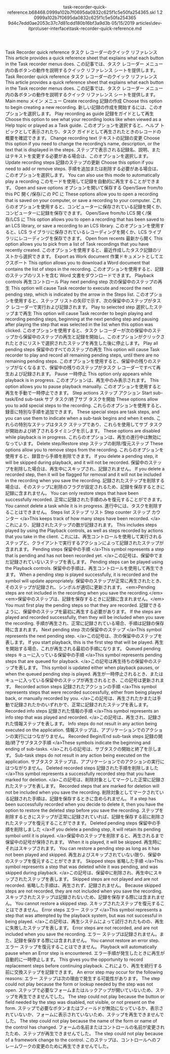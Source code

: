 <?xml version="1.0" encoding="UTF-8"?>
<xliff xmlns:logoport="urn:logoport:xliffeditor:xliff-extras:1.0" xmlns:xsi="http://www.w3.org/2001/XMLSchema-instance" xmlns="urn:oasis:names:tc:xliff:document:1.2" xmlns:xliffext="urn:microsoft:content:schema:xliffextensions" version="1.2" xsi:schemaLocation="urn:oasis:names:tc:xliff:document:1.2 xliff-core-1.2-transitional.xsd">
  <file datatype="xml" source-language="en-US" original="task-recorder-quick-reference.md" target-language="ja-JP">
    <header>
      <tool tool-company="Microsoft" tool-version="1.0-7889195" tool-name="mdxliff" tool-id="mdxliff"/>
      <xliffext:skl_file_name>task-recorder-quick-reference.b68468.0999a102b7f0695da0832c625f1c5e50fa254365.skl</xliffext:skl_file_name>
      <xliffext:version>1.2</xliffext:version>
      <xliffext:ms.openlocfilehash>0999a102b7f0695da0832c625f1c5e50fa254365</xliffext:ms.openlocfilehash>
      <xliffext:ms.sourcegitcommit>9d4c7edd0ae2053c37c7d81cdd180b16bf3a9d3b</xliffext:ms.sourcegitcommit>
      <xliffext:ms.lasthandoff>05/15/2019</xliffext:ms.lasthandoff>
      <xliffext:ms.openlocfilepath>articles\dev-itpro\user-interface\task-recorder-quick-reference.md</xliffext:ms.openlocfilepath>
    </header>
    <body>
      <group extype="content" id="content">
        <trans-unit xml:space="preserve" translate="yes" id="101" restype="x-metadata">
          <source>Task Recorder quick reference</source>
        <target logoport:matchpercent="101" state="translated" state-qualifier="leveraged-tm">タスク レコーダーのクイック リファレンス</target></trans-unit>
        <trans-unit xml:space="preserve" translate="yes" id="102" restype="x-metadata">
          <source>This article provides a quick reference sheet that explains what each button in the Task recorder menus does.</source>
        <target logoport:matchpercent="101" state="translated" state-qualifier="leveraged-tm">この記事では、タスク レコーダー メニュー内の各ボタンの動作を説明するクイック リファレンス シートを提供します。</target></trans-unit>
        <trans-unit xml:space="preserve" translate="yes" id="103">
          <source>Task Recorder quick reference</source>
        <target logoport:matchpercent="101" state="translated" state-qualifier="leveraged-tm">タスク レコーダーのクイック リファレンス</target></trans-unit>
        <trans-unit xml:space="preserve" translate="yes" id="104">
          <source>This article provides a quick reference sheet that explains what each button in the Task recorder menus does.</source>
        <target logoport:matchpercent="101" state="translated" state-qualifier="leveraged-tm">この記事では、タスク レコーダー メニュー内の各ボタンの動作を説明するクイック リファレンス シートを提供します。</target></trans-unit>
        <trans-unit xml:space="preserve" translate="yes" id="105">
          <source>Main menu</source>
        <target logoport:matchpercent="101" state="translated" state-qualifier="leveraged-tm">メイン メニュー</target></trans-unit>
        <trans-unit xml:space="preserve" translate="yes" id="106">
          <source>Create recording</source>
        <target logoport:matchpercent="101" state="translated" state-qualifier="leveraged-tm">記録の作成</target></trans-unit>
        <trans-unit xml:space="preserve" translate="yes" id="107">
          <source>Choose this option to begin creating a new recording.</source>
        <target logoport:matchpercent="101" state="translated" state-qualifier="leveraged-tm">新しい記録の作成を開始するには、このオプションを選択します。</target></trans-unit>
        <trans-unit xml:space="preserve" translate="yes" id="108">
          <source>Play recording as guide</source>
        <target logoport:matchpercent="101" state="translated" state-qualifier="leveraged-tm">記録をガイドとして再生</target></trans-unit>
        <trans-unit xml:space="preserve" translate="yes" id="109">
          <source>Choose this option to see what your recording looks like when viewed as a Help topic or played as a Task guide.</source>
        <target logoport:matchpercent="101" state="translated" state-qualifier="leveraged-tm">このオプションを選択すると、ヘルプ トピックとして表示されたり、タスク ガイドとして再生されたときのレコードの概要を確認できます。</target></trans-unit>
        <trans-unit xml:space="preserve" translate="yes" id="110">
          <source>Change recording text</source>
        <target logoport:matchpercent="101" state="translated" state-qualifier="leveraged-tm">テキストの記録の変更</target></trans-unit>
        <trans-unit xml:space="preserve" translate="yes" id="111">
          <source>Choose this option if you need to change the recording’s name, description, or the text that is displayed in the steps.</source>
        <target logoport:matchpercent="101" state="translated" state-qualifier="leveraged-tm">ステップで表示される記録名、説明、またはテキストを変更する必要がある場合は、このオプションを選択します。</target></trans-unit>
        <trans-unit xml:space="preserve" translate="yes" id="112">
          <source>Update recording steps</source>
        <target logoport:matchpercent="101" state="translated" state-qualifier="leveraged-tm">記録のステップの更新</target></trans-unit>
        <trans-unit xml:space="preserve" translate="yes" id="113">
          <source>Choose this option if you need to add or remove steps.</source>
        <target logoport:matchpercent="101" state="translated" state-qualifier="leveraged-tm">手順を追加または削除する必要がある場合は、このオプションを選択します。</target></trans-unit>
        <trans-unit xml:space="preserve" translate="yes" id="114">
          <source>You can also use this mode to automatically play a recording</source>
        <target logoport:matchpercent="101" state="translated" state-qualifier="leveraged-tm">このモードを使用して記録を自動的に再生することができます。</target></trans-unit>
        <trans-unit xml:space="preserve" translate="yes" id="115">
          <source>Open and save options</source>
        <target logoport:matchpercent="101" state="translated" state-qualifier="leveraged-tm">オプションを開いて保存する</target></trans-unit>
        <trans-unit xml:space="preserve" translate="yes" id="116">
          <source>Open/Save from/to this PC</source>
        <target logoport:matchpercent="101" state="translated" state-qualifier="leveraged-tm">開く/保存/この PC に</target></trans-unit>
        <trans-unit xml:space="preserve" translate="yes" id="117">
          <source>These options allow you to open a recording that is saved on your computer, or save a recording to your computer.</source>
        <target logoport:matchpercent="101" state="translated" state-qualifier="leveraged-tm">これらのオプションを使用すると、コンピューターに保存されている記録を開くか、コンピューターに記録を保存できます。</target></trans-unit>
        <trans-unit xml:space="preserve" translate="yes" id="118">
          <source>Open/Save from/to LCS</source>
        <target logoport:matchpercent="101" state="translated" state-qualifier="leveraged-tm">開く/保存/LCS に</target></trans-unit>
        <trans-unit xml:space="preserve" translate="yes" id="119">
          <source>This option allows you to open a recording that has been saved to an LCS library, or save a recording to an LCS library.</source>
        <target logoport:matchpercent="101" state="translated" state-qualifier="leveraged-tm">このオプションを使用すると、LCS ライブラリに保存されているレコーディングを開くか、LCS ライブラリにレコーディングを保存できます。</target></trans-unit>
        <trans-unit xml:space="preserve" translate="yes" id="120">
          <source>Open from recents</source>
        <target logoport:matchpercent="101" state="translated" state-qualifier="leveraged-tm">最新から開く</target></trans-unit>
        <trans-unit xml:space="preserve" translate="yes" id="121">
          <source>This option allows you to pick from a list of Task recordings that you have recently created.</source>
        <target logoport:matchpercent="101" state="translated" state-qualifier="leveraged-tm">このオプションを使用すると、最近作成したタスク記録のリストから選択できます。</target></trans-unit>
        <trans-unit xml:space="preserve" translate="yes" id="122">
          <source>Export as Work document</source>
        <target logoport:matchpercent="101" state="translated" state-qualifier="leveraged-tm">作業ドキュメントとしてエクスポート</target></trans-unit>
        <trans-unit xml:space="preserve" translate="yes" id="123">
          <source>This option allows you to download a Word document that contains the list of steps in the recording.</source>
        <target logoport:matchpercent="101" state="translated" state-qualifier="leveraged-tm">このオプションを使用すると、記録のステップのリストを含む Word 文書をダウンロードできます。</target></trans-unit>
        <trans-unit xml:space="preserve" translate="yes" id="124">
          <source>Playback controls</source>
        <target logoport:matchpercent="101" state="translated" state-qualifier="leveraged-tm">再生コントロール</target></trans-unit>
        <trans-unit xml:space="preserve" translate="yes" id="125">
          <source>Play next pending step</source>
        <target logoport:matchpercent="101" state="translated" state-qualifier="leveraged-tm">次の保留中のステップの再生</target></trans-unit>
        <trans-unit xml:space="preserve" translate="yes" id="126">
          <source>This option will cause Task recorder to execute and record the next pending step, which is indicated by the arrow in the Steps list.</source>
        <target logoport:matchpercent="101" state="translated" state-qualifier="leveraged-tm">このオプションを使用すると、ステップ リストの矢印で示す、次の保留中のステップがタスク レコーダーで実行および記録されます。</target></trans-unit>
        <trans-unit xml:space="preserve" translate="yes" id="127">
          <source>Play to selected step</source>
        <target logoport:matchpercent="101" state="translated" state-qualifier="leveraged-tm">選択したステップまで再生</target></trans-unit>
        <trans-unit xml:space="preserve" translate="yes" id="128">
          <source>This option will cause Task recorder to begin playing and recording pending steps, beginning at the next pending step and pausing after playing the step that was selected in the list when this option was clicked.</source>
        <target logoport:matchpercent="101" state="translated" state-qualifier="leveraged-tm">このオプションを使用すると、タスク レコーダーが次の保留中のステップから保留中のステップの再生と記録を開始し、このオプションがクリックされたときにリストで選択されたステップを再生した後に停止します。</target></trans-unit>
        <trans-unit xml:space="preserve" translate="yes" id="129">
          <source>Play all pending steps</source>
        <target logoport:matchpercent="101" state="translated" state-qualifier="leveraged-tm">保留中のすべてのステップの再生</target></trans-unit>
        <trans-unit xml:space="preserve" translate="yes" id="130">
          <source>This option will cause Task recorder to play and record all remaining pending steps, until there are no remaining pending steps.</source>
        <target logoport:matchpercent="101" state="translated" state-qualifier="leveraged-tm">このオプションを使用すると、保留中の残りのステップがなくなるまで、保留中の残りのステップがタスク レコーダーですべて再生および記録されます。</target></trans-unit>
        <trans-unit xml:space="preserve" translate="yes" id="131">
          <source>Pause</source>
        <target logoport:matchpercent="101" state="translated" state-qualifier="leveraged-tm">一時停止</target></trans-unit>
        <trans-unit xml:space="preserve" translate="yes" id="132">
          <source>This option only appears while playback is in progress.</source>
        <target logoport:matchpercent="101" state="translated" state-qualifier="leveraged-tm">このオプションは、再生中のみ表示されます。</target></trans-unit>
        <trans-unit xml:space="preserve" translate="yes" id="133">
          <source>This option allows you to pause playback manually.</source>
        <target logoport:matchpercent="101" state="translated" state-qualifier="leveraged-tm">このオプションを使用すると再生を手動で一時停止できます。</target></trans-unit>
        <trans-unit xml:space="preserve" translate="yes" id="134">
          <source>Step actions</source>
        <target logoport:matchpercent="101" state="translated" state-qualifier="leveraged-tm">ステップ アクション</target></trans-unit>
        <trans-unit xml:space="preserve" translate="yes" id="135">
          <source>Start sub-task/End sub-task</source>
        <target logoport:matchpercent="101" state="translated" state-qualifier="leveraged-tm">サブ タスク/終了サブ タスクを開始</target></trans-unit>
        <trans-unit xml:space="preserve" translate="yes" id="136">
          <source>These options allow you to add special steps to the recording.</source>
        <target logoport:matchpercent="101" state="translated" state-qualifier="leveraged-tm">これらのオプションを使用すると、録音に特別な手順を追加できます。</target></trans-unit>
        <trans-unit xml:space="preserve" translate="yes" id="137">
          <source>These special steps are task steps, and you can use them to indicate when a sub-task begins and when it ends.</source>
        <target logoport:matchpercent="101" state="translated" state-qualifier="leveraged-tm">これらの特別なステップはタスク ステップであり、これらを使用してサブ タスクが開始および終了されるタイミングを示します。</target></trans-unit>
        <trans-unit xml:space="preserve" translate="yes" id="138">
          <source>These options are disabled while playback is in progress.</source>
        <target logoport:matchpercent="101" state="translated" state-qualifier="leveraged-tm">これらのオプションは、再生の進行中は無効になっています。</target></trans-unit>
        <trans-unit xml:space="preserve" translate="yes" id="139">
          <source>Delete step/Restore step</source>
        <target logoport:matchpercent="101" state="translated" state-qualifier="leveraged-tm">ステップの削除/復元ステップ</target></trans-unit>
        <trans-unit xml:space="preserve" translate="yes" id="140">
          <source>These options allow you to remove steps from the recording.</source>
        <target logoport:matchpercent="101" state="translated" state-qualifier="leveraged-tm">これらのオプションを使用すると、録音から手順を削除できます。</target></trans-unit>
        <trans-unit xml:space="preserve" translate="yes" id="141">
          <source>If you delete a pending step, it will be skipped during playback, and it will not be recorded.</source>
        <target logoport:matchpercent="101" state="translated" state-qualifier="leveraged-tm">保留中のステップを削除した場合は、再生中にスキップされ、記録されません。</target></trans-unit>
        <trans-unit xml:space="preserve" translate="yes" id="142">
          <source>If you delete a recorded step, then it will be flagged for removal and it will not be included in the recording when you save the recording.</source>
        <target logoport:matchpercent="101" state="translated" state-qualifier="leveraged-tm">記録されたステップを削除する場合は、そのステップに削除のフラグが設定されるため、記録を保存するときに記録に含まれません。</target></trans-unit>
        <trans-unit xml:space="preserve" translate="yes" id="143">
          <source>You can only restore steps that have been successfully recorded.</source>
        <target logoport:matchpercent="101" state="translated" state-qualifier="leveraged-tm">正常に記録された手順のみを復元することができます。</target></trans-unit>
        <trans-unit xml:space="preserve" translate="yes" id="144">
          <source>You cannot delete a task while it is in progress.</source>
        <target logoport:matchpercent="101" state="translated" state-qualifier="leveraged-tm">進行中には、タスクを削除することはできません。</target></trans-unit>
        <trans-unit xml:space="preserve" translate="yes" id="145">
          <source>Steps list</source>
        <target logoport:matchpercent="101" state="translated" state-qualifier="leveraged-tm">ステップ リスト</target></trans-unit>
        <trans-unit xml:space="preserve" translate="yes" id="146">
          <source>Step counter</source>
        <target logoport:matchpercent="101" state="translated" state-qualifier="leveraged-tm">ステップ カウンター</target></trans-unit>
        <trans-unit xml:space="preserve" translate="yes" id="147">
          <source><ph id="ph1">&lt;/a&gt;</ph>This keeps track of how many steps have been recorded.</source>
        <target logoport:matchpercent="101" state="translated" state-qualifier="leveraged-tm"><ph id="ph1">&lt;/a&gt;</ph>これにより、記録されたステップの数が記録されます。</target></trans-unit>
        <trans-unit xml:space="preserve" translate="yes" id="148">
          <source>This includes steps played by using the Playback controls, as well as steps recorded by actions that you take in the client.</source>
        <target logoport:matchpercent="101" state="translated" state-qualifier="leveraged-tm">これには、再生コントロールを使用して実行されるステップと、クライアントで実行するアクションによって記録されたステップが含まれます。</target></trans-unit>
        <trans-unit xml:space="preserve" translate="yes" id="149">
          <source>Pending steps</source>
        <target logoport:matchpercent="101" state="translated" state-qualifier="leveraged-tm">保留中の手順</target></trans-unit>
        <trans-unit xml:space="preserve" translate="yes" id="150">
          <source><ph id="ph1">&lt;/a&gt;</ph>This symbol represents a step that is pending and has not been recorded yet.</source>
        <target logoport:matchpercent="101" state="translated" state-qualifier="leveraged-tm"><ph id="ph1">&lt;/a&gt;</ph>この記号は、保留中でまだ記録されていないステップを表します。</target></trans-unit>
        <trans-unit xml:space="preserve" translate="yes" id="151">
          <source>Pending steps can be played using the Playback controls.</source>
        <target logoport:matchpercent="101" state="translated" state-qualifier="leveraged-tm">保留中の手順は、再生コントロールを使用して再生できます。</target></trans-unit>
        <trans-unit xml:space="preserve" translate="yes" id="152">
          <source>When a pending step is played successfully, it is recorded and the symbol will update appropriately.</source>
        <target logoport:matchpercent="101" state="translated" state-qualifier="leveraged-tm">保留中のステップが正常に再生されたとき、そのステップが記録され、シンボルが適切に更新されます。</target></trans-unit>
        <trans-unit xml:space="preserve" translate="yes" id="153">
          <source><bpt id="p1">&lt;em&gt;</bpt>Pending steps are not included in the recording when you save the recording.<ept id="p1">&lt;/em&gt;</ept></source>
        <target logoport:matchpercent="101" state="translated" state-qualifier="leveraged-tm"><bpt id="p1">&lt;em&gt;</bpt>保留中のステップは、記録を保存するときに記録に含まれません。<ept id="p1">&lt;/em&gt;</ept></target></trans-unit>
        <trans-unit xml:space="preserve" translate="yes" id="154">
          <source>You must first play the pending steps so that they are recorded.</source>
        <target logoport:matchpercent="101" state="translated" state-qualifier="leveraged-tm">記録できるように、保留中のステップを最初に再生する必要があります。</target></trans-unit>
        <trans-unit xml:space="preserve" translate="yes" id="155">
          <source>If the steps are played and recorded successfully, then they will be included when you save the recording.</source>
        <target logoport:matchpercent="101" state="translated" state-qualifier="leveraged-tm">手順が再生され、正常に記録されている場合、手順は記録の保存時に含まれます。</target></trans-unit>
        <trans-unit xml:space="preserve" translate="yes" id="156">
          <source>Next pending step</source>
        <target logoport:matchpercent="101" state="translated" state-qualifier="leveraged-tm">次の保留中のステップ</target></trans-unit>
        <trans-unit xml:space="preserve" translate="yes" id="157">
          <source><ph id="ph1">&lt;/a&gt;</ph>This symbol represents the next pending step.</source>
        <target logoport:matchpercent="101" state="translated" state-qualifier="leveraged-tm"><ph id="ph1">&lt;/a&gt;</ph>この記号は、次の保留中のステップを表します。</target></trans-unit>
        <trans-unit xml:space="preserve" translate="yes" id="158">
          <source>If you start playback, this is the first step that will be played.</source>
        <target logoport:matchpercent="101" state="translated" state-qualifier="leveraged-tm">再生を開始する場合、これが再生される最初の手順になります。</target></trans-unit>
        <trans-unit xml:space="preserve" translate="yes" id="159">
          <source>Queued pending steps</source>
        <target logoport:matchpercent="101" state="translated" state-qualifier="leveraged-tm">キューに入っている保留中の手順</target></trans-unit>
        <trans-unit xml:space="preserve" translate="yes" id="160">
          <source><ph id="ph1">&lt;/a&gt;</ph>This symbol represents pending steps that are queued for playback.</source>
        <target logoport:matchpercent="101" state="translated" state-qualifier="leveraged-tm"><ph id="ph1">&lt;/a&gt;</ph>この記号は再生待ちの保留中のステップを表します。</target></trans-unit>
        <trans-unit xml:space="preserve" translate="yes" id="161">
          <source>This symbol is updated either when playback pauses, or when the queued pending step is played.</source>
        <target logoport:matchpercent="101" state="translated" state-qualifier="leveraged-tm">再生が一時停止されるとき、またはキューに入っている保留中のステップが再生されるとき、この記号は更新されます。</target></trans-unit>
        <trans-unit xml:space="preserve" translate="yes" id="162">
          <source>Recorded action steps</source>
        <target logoport:matchpercent="101" state="translated" state-qualifier="leveraged-tm">記録されたアクションの手順</target></trans-unit>
        <trans-unit xml:space="preserve" translate="yes" id="163">
          <source><ph id="ph1">&lt;/a&gt;</ph>This symbol represents steps that were recorded successfully, either from being played back, or manually recorded by you.</source>
        <target logoport:matchpercent="101" state="translated" state-qualifier="leveraged-tm"><ph id="ph1">&lt;/a&gt;</ph>この記号は、再生されたかまたは手動で記録されたかのいずれかで、正常に記録されたステップを表します。</target></trans-unit>
        <trans-unit xml:space="preserve" translate="yes" id="164">
          <source>Recorded info steps</source>
        <target logoport:matchpercent="101" state="translated" state-qualifier="leveraged-tm">記録された情報の手順</target></trans-unit>
        <trans-unit xml:space="preserve" translate="yes" id="165">
          <source><ph id="ph1">&lt;/a&gt;</ph>This symbol represents an info step that was played and recorded.</source>
        <target logoport:matchpercent="101" state="translated" state-qualifier="leveraged-tm"><ph id="ph1">&lt;/a&gt;</ph>この記号は、再生され、記録された情報ステップを表します。</target></trans-unit>
        <trans-unit xml:space="preserve" translate="yes" id="166">
          <source>Info steps do not result in any action being executed on the application.</source>
        <target logoport:matchpercent="101" state="translated" state-qualifier="leveraged-tm">情報ステップは、アプリケーションでのアクションの実行にはつながりません。</target></trans-unit>
        <trans-unit xml:space="preserve" translate="yes" id="167">
          <source>Recorded Begin/End sub-task steps</source>
        <target logoport:matchpercent="101" state="translated" state-qualifier="leveraged-tm">記録の開始/終了サブタスク手順</target></trans-unit>
        <trans-unit xml:space="preserve" translate="yes" id="168">
          <source><ph id="ph1">&lt;/a&gt;</ph>These symbols indicate the beginning and ending of sub-tasks.</source>
        <target logoport:matchpercent="101" state="translated" state-qualifier="leveraged-tm"><ph id="ph1">&lt;/a&gt;</ph>これらの記号は、サブタスクの開始と終了を示します。</target></trans-unit>
        <trans-unit xml:space="preserve" translate="yes" id="169">
          <source>Sub-task steps do not result in any action being executed on the application.</source>
        <target logoport:matchpercent="101" state="translated" state-qualifier="leveraged-tm">サブタスク ステップは、アプリケーションでのアクションの実行にはつながりません。</target></trans-unit>
        <trans-unit xml:space="preserve" translate="yes" id="170">
          <source>Deleted recorded steps</source>
        <target logoport:matchpercent="101" state="translated" state-qualifier="leveraged-tm">記録された手順を削除しました</target></trans-unit>
        <trans-unit xml:space="preserve" translate="yes" id="171">
          <source><ph id="ph1">&lt;/a&gt;</ph>This symbol represents a successfully recorded step that you have marked for deletion.</source>
        <target logoport:matchpercent="101" state="translated" state-qualifier="leveraged-tm"><ph id="ph1">&lt;/a&gt;</ph>この記号は、削除対象としてマークした正常に記録されたステップを表します。</target></trans-unit>
        <trans-unit xml:space="preserve" translate="yes" id="172">
          <source>Recorded steps that are marked for deletion will not be included when you save the recording.</source>
        <target logoport:matchpercent="101" state="translated" state-qualifier="leveraged-tm">削除対象としてマークされている記録された手順は、記録を保存するときに含められません。</target></trans-unit>
        <trans-unit xml:space="preserve" translate="yes" id="173">
          <source>If a step has been successfully recorded when you decide to delete it, then you have the option to restore the deleted step before you save the recording.</source>
        <target logoport:matchpercent="101" state="translated" state-qualifier="leveraged-tm">ステップを削除するときにステップが正常に記録されていれば、記録を保存する前に削除されたステップを復元することができます。</target></trans-unit>
        <trans-unit xml:space="preserve" translate="yes" id="174">
          <source>Deleted pending steps</source>
        <target logoport:matchpercent="101" state="translated" state-qualifier="leveraged-tm">保留中の手順を削除しました</target></trans-unit>
        <trans-unit xml:space="preserve" translate="yes" id="175">
          <source><ph id="ph1">&lt;/a&gt;</ph>If you delete a pending step, it will retain its pending symbol until it is played.</source>
        <target logoport:matchpercent="101" state="translated" state-qualifier="leveraged-tm"><ph id="ph1">&lt;/a&gt;</ph>保留中のステップを削除すると、再生されるまで保留中の記号が保持されます。</target></trans-unit>
        <trans-unit xml:space="preserve" translate="yes" id="176">
          <source>When it is played, it will be skipped.</source>
        <target logoport:matchpercent="101" state="translated" state-qualifier="leveraged-tm">再生時にそれはスキップされます。</target></trans-unit>
        <trans-unit xml:space="preserve" translate="yes" id="177">
          <source>You can restore a pending step as long as it has not been played and skipped.</source>
        <target logoport:matchpercent="101" state="translated" state-qualifier="leveraged-tm">再生およびスキップされていない限り、保留中のステップを復元することができます。</target></trans-unit>
        <trans-unit xml:space="preserve" translate="yes" id="178">
          <source>Skipped steps</source>
        <target logoport:matchpercent="101" state="translated" state-qualifier="leveraged-tm">省略した手順</target></trans-unit>
        <trans-unit xml:space="preserve" translate="yes" id="179">
          <source><ph id="ph1">&lt;/a&gt;</ph>This symbol represents a step that was deleted while it was pending, and was skipped during playback.</source>
        <target logoport:matchpercent="101" state="translated" state-qualifier="leveraged-tm"><ph id="ph1">&lt;/a&gt;</ph>この記号は、保留中に削除され、再生中にスキップされたステップを表します。</target></trans-unit>
        <trans-unit xml:space="preserve" translate="yes" id="180">
          <source>Skipped steps are not played and are not recorded.</source>
        <target logoport:matchpercent="101" state="translated" state-qualifier="leveraged-tm">省略した手順は、再生されず、記録されません。</target></trans-unit>
        <trans-unit xml:space="preserve" translate="yes" id="181">
          <source>Because skipped steps are not recorded, they are not included when you save the recording.</source>
        <target logoport:matchpercent="101" state="translated" state-qualifier="leveraged-tm">スキップされたステップは記録されないため、記録を保存する際には含まれません。</target></trans-unit>
        <trans-unit xml:space="preserve" translate="yes" id="182">
          <source>You cannot restore a skipped step.</source>
        <target logoport:matchpercent="101" state="translated" state-qualifier="leveraged-tm">スキップされたステップを復元することはできません。</target></trans-unit>
        <trans-unit xml:space="preserve" translate="yes" id="183">
          <source>Error steps</source>
        <target logoport:matchpercent="101" state="translated" state-qualifier="leveraged-tm">エラー ステップ</target></trans-unit>
        <trans-unit xml:space="preserve" translate="yes" id="184">
          <source><ph id="ph1">&lt;/a&gt;</ph>This symbol represents a step that was attempted by the playback system, but was not successful in being played.</source>
        <target logoport:matchpercent="101" state="translated" state-qualifier="leveraged-tm"><ph id="ph1">&lt;/a&gt;</ph>この記号は、再生システムによって試行されたものの、再生に失敗したステップを表します。</target></trans-unit>
        <trans-unit xml:space="preserve" translate="yes" id="185">
          <source>Error steps are not recorded, and are not included when you save the recording.</source>
        <target logoport:matchpercent="101" state="translated" state-qualifier="leveraged-tm">エラー ステップは記録されません。また、記録を保存する際には含まれません。</target></trans-unit>
        <trans-unit xml:space="preserve" translate="yes" id="186">
          <source>You cannot restore an error step.</source>
        <target logoport:matchpercent="101" state="translated" state-qualifier="leveraged-tm">エラー ステップを復元することはできません。</target></trans-unit>
        <trans-unit xml:space="preserve" translate="yes" id="187">
          <source>Playback will automatically pause when an Error step is encountered.</source>
        <target logoport:matchpercent="101" state="translated" state-qualifier="leveraged-tm">エラー手順が発生したときに再生が自動的に一時停止します。</target></trans-unit>
        <trans-unit xml:space="preserve" translate="yes" id="188">
          <source>This gives you the opportunity to record replacement steps before continuing playback.</source>
        <target logoport:matchpercent="101" state="translated" state-qualifier="leveraged-tm">これにより、再生を続行する前に交換ステップを記録できます。</target></trans-unit>
        <trans-unit xml:space="preserve" translate="yes" id="189">
          <source>An error step may occur for the following reasons:</source>
        <target logoport:matchpercent="101" state="translated" state-qualifier="leveraged-tm">エラー ステップは次の理由で発生する可能性があります。</target></trans-unit>
        <trans-unit xml:space="preserve" translate="yes" id="190">
          <source>The step could not play because the form or lookup needed by the step was not open.</source>
        <target logoport:matchpercent="101" state="translated" state-qualifier="leveraged-tm">ステップで必要なフォームまたはルックアップが開いていないため、ステップを再生できませんでした。</target></trans-unit>
        <trans-unit xml:space="preserve" translate="yes" id="191">
          <source>The step could not play because the button or field needed by the step was disabled, not visible, or not present on the form.</source>
        <target logoport:matchpercent="101" state="translated" state-qualifier="leveraged-tm">ステップで必要なボタンまたはフィールドが無効になっているか、表示されていないか、フォームに表示されていないため、ステップを再生できませんでした。</target></trans-unit>
        <trans-unit xml:space="preserve" translate="yes" id="192">
          <source>The step could not play because the name of the form or name of the control has changed.</source>
        <target logoport:matchpercent="101" state="translated" state-qualifier="leveraged-tm">フォームの名前またはコントロールの名前が変更されたため、ステップが再生できませんでした。</target></trans-unit>
        <trans-unit xml:space="preserve" translate="yes" id="193">
          <source>The step could not play because of a framework change to the control.</source>
        <target logoport:matchpercent="101" state="translated" state-qualifier="leveraged-tm">このステップは、コントロールへのフレームワークの変更のために再生できませんでした。</target></trans-unit>
      </group>
    </body>
  </file>
</xliff>